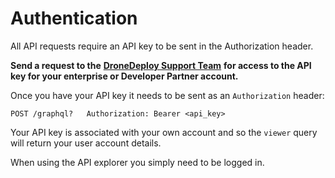 # Authentication

All API requests require an API key to be sent in the Authorization header.

**Send a request to the** [**DroneDeploy Support Team**](mailto:support@dronedeploy.com) **for access to the API key for your enterprise or Developer Partner account.**

Once you have your API key it needs to be sent as an `Authorization` header:

```text
POST /graphql?   Authorization: Bearer <api_key>
```

Your API key is associated with your own account and so the `viewer` query will return your user account details.

When using the API explorer you simply need to be logged in.

